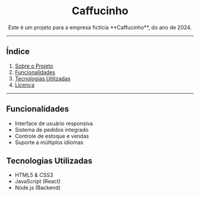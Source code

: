 <div align="center">
  <h1>Caffucinho</h1>
Este é um projeto para a empresa fictícia **Caffucinho**, do ano de 2024.
</div>

---

## Índice
1. [Sobre o Projeto](#sobre-o-projeto)
2. [Funcionalidades](#funcionalidades)
3. [Tecnologias Utilizadas](#tecnologias-utilizadas)
4. [Licença](#licença)
   
---

## Funcionalidades
- Interface de usuário responsiva
- Sistema de pedidos integrado
- Controle de estoque e vendas
- Suporte a múltiplos idiomas

## Tecnologias Utilizadas
- HTML5 & CSS3
- JavaScript (React)
- Node.js (Backend)





